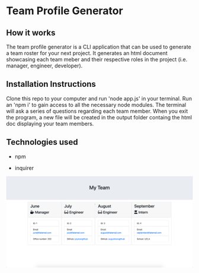 # Team Profile Generator

## How it works

The team profile generator is a CLI application that can be used to generate a team roster for your next project.  It generates an html document showcasing each team meber and their respective roles in the project (i.e. manager, engineer, developer).

## Installation Instructions

Clone this repo to your computer and run 'node app.js' in your terminal.  Run an 'npm i' to gain access to all the necessary node modules.  The terminal will ask a series of questions regarding each team member.  When you exit the program, a new file will be created in the output folder containg the html doc displaying your team members.

## Technologies used

- npm

- inquirer

![app screenshot](./screenshot.png)
